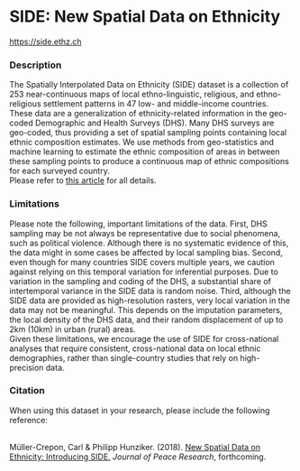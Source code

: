 # SIDE: New Spatial Data on Ethnicity

https://side.ethz.ch

  <h3 class="heading">Description</h3>
  <p>The Spatially Interpolated Data on Ethnicity (SIDE) dataset is a collection of 253 near-continuous maps of local ethno-linguistic, religious, and ethno-religious settlement patterns in 47 low- and middle-income countries. These data are a generalization of ethnicity-related information in the geo-coded Demographic and Health Surveys (DHS). Many DHS surveys are geo-coded, thus providing a set of spatial sampling points containing local ethnic composition estimates. We use methods from geo-statistics and machine learning to estimate the ethnic composition of areas in between these sampling points to produce a continuous map of ethnic compositions for each surveyed country. 
  <br>
  Please refer to <a href="https://icr.ethz.ch/publications/spatial-data-on-ethnicity/" target="_blank">this article</a> for all details.
  
  <h3 class="heading">Limitations</h3>
  
  Please note the following, important limitations of the data. First, DHS sampling may be not always be representative due to social phenomena, such as political violence. Although there is no systematic evidence of this, the data might in some cases be affected by local sampling bias.
Second, even though for many countries SIDE covers multiple years, we caution against relying on this temporal variation for inferential purposes. Due to variation in the sampling and coding of the DHS, a substantial share of intertemporal variance in the SIDE data is random noise.
Third, although the SIDE data are provided as high-resolution rasters, very local variation in the data may not be meaningful. This depends on the imputation parameters, the local density of the DHS data, and their random displacement of up to 2km (10km) in urban (rural) areas.
  <br>
  Given these limitations, we encourage the use of SIDE for cross-national analyses that require consistent, cross-national data on local ethnic demographies, rather than single-country studies that rely on high-precision data.
  
  <h3 class="heading">Citation</h3>
  
  When using this dataset in your research, please include the following reference:
  
  <br>
  Müller-Crepon, Carl & Philipp Hunziker. (2018). <a href="https://icr.ethz.ch/publications/spatial-data-on-ethnicity/" target="_blank">New Spatial Data on Ethnicity: Introducing SIDE.</a> <i>Journal of Peace Research</i>, forthcoming.
